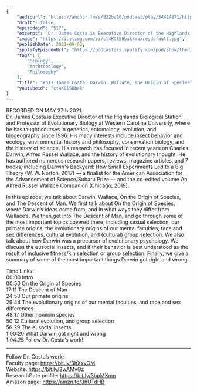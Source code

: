 ```yaml
---
{
	"audiourl": "https://anchor.fm/s/822ba20/podcast/play/34414871/https%3A%2F%2Fd3ctxlq1ktw2nl.cloudfront.net%2Fstaging%2F2021-4-28%2Fc908075f-8fc2-8517-b755-2e4795b27ca7.m4a",
	"draft": false,
	"episodeid": "517",
	"excerpt": "Dr. James Costa is Executive Director of the Highlands Biological Station and Professor of Evolutionary Biology at Western Carolina University, where he has taught courses in genetics, entomology, evolution, and biogeography since 1996. His many interests include insect behavior and ecology, environmental history and philosophy, conservation biology, and the history of science. His research has focused in recent years on Charles Darwin, Alfred Russel Wallace, and the history of evolutionary thought. He has authored numerous research papers, reviews, magazine articles, and 7 books, including Darwin's Backyard: How Small Experiments Led to a Big Theory (W. W. Norton, 2017) — a finalist for the American Association for the Advancement of Science/Subaru Prize — and the co-edited volume An Alfred Russel Wallace Companion (Chicago, 2019).",
	"image": "https://i.ytimg.com/vi/ct4KCl58bak/maxresdefault.jpg",
	"publishDate": 2021-09-03,
	"spotifyEpisodeUrl": "https://podcasters.spotify.com/pod/show/thedissenter/episodes/517-James-Costa-Darwin--Wallace--The-Origin-of-Species--and-The-Descent-of-Man-150th-anniversary-e11ooqn",
	"tags": [
		"Biology",
		"Anthropology",
		"Philosophy"
	],
	"title": "#517 James Costa: Darwin, Wallace, The Origin of Species, and The Descent of Man (150th anniversary)",
	"youtubeid": "ct4KCl58bak"
}
---
```

RECORDED ON MAY 27th 2021.  
Dr. James Costa is Executive Director of the Highlands Biological Station and Professor of Evolutionary Biology at Western Carolina University, where he has taught courses in genetics, entomology, evolution, and biogeography since 1996. His many interests include insect behavior and ecology, environmental history and philosophy, conservation biology, and the history of science. His research has focused in recent years on Charles Darwin, Alfred Russel Wallace, and the history of evolutionary thought. He has authored numerous research papers, reviews, magazine articles, and 7 books, including Darwin's Backyard: How Small Experiments Led to a Big Theory (W. W. Norton, 2017) — a finalist for the American Association for the Advancement of Science/Subaru Prize — and the co-edited volume An Alfred Russel Wallace Companion (Chicago, 2019).

In this episode, we talk about Darwin, Wallace, On the Origin of Species, and The Descent of Man. We first talk about On the Origin of Species, where Darwin’s ideas came from, and in what ways they differ from Wallace’s. We then get into The Descent of Man, and go through some of the most important topics covered there, including sexual selection, our primate origins, the evolutionary origins of our mental faculties, race and sex differences, cultural evolution, and (cultural) group selection. We also talk about how Darwin was a precursor of evolutionary psychology. We discuss the eusocial insects, and if their behavior is best understood as the result of inclusive fitness/kin selection or group selection. Finally, we give a summary of some of the most important things Darwin got right and wrong.

Time Links:  
<time>00:00</time> Intro  
<time>00:50</time> On the Origin of Species  
<time>17:11</time> The Descent of Man  
<time>24:58</time> Our primate origins  
<time>29:44</time> The evolutionary origins of our mental faculties, and race and sex differences  
<time>48:17</time> Other hominin species  
<time>50:12</time> Cultural evolution, and group selection  
<time>56:29</time> The eusocial insects  
<time>1:00:20</time> What Darwin got right and wrong  
<time>1:04:25</time> Follow Dr. Costa’s work!

---

Follow Dr. Costa’s work:  
Faculty page: https://bit.ly/3hXxyOM  
Website: https://bit.ly/3wAMyGz  
ResearchGate profile: https://bit.ly/3bpMXmn  
Amazon page: https://amzn.to/3hUTdHB
